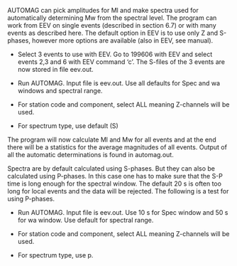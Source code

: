 AUTOMAG can pick amplitudes for Ml and make spectra used for automatically determining Mw from the spectral level. The program can work from EEV on single events \(described in section 6.7\) or with many events as described here. The default option in EEV is to use only Z and S-phases, however more options are available \(also in EEV, see manual\).

* Select 3 events to use with EEV. Go to 199606 with EEV and select events 2,3 and 6 with EEV command ‘c’. The S-files of the 3 events are now stored in file eev.out.

* Run AUTOMAG. Input file is eev.out. Use all defaults for Spec and wa windows and spectral range.

* For station code and component, select ALL meaning Z-channels will be used.

* For spectrum type, use default \(S\)

The program will now calculate Ml and Mw for all events and at the end there will be a statistics for the average magnitudes of all events. Output of all the automatic determinations is found in automag.out.





Spectra are by default calculated using S-phases. But they can also be calculated using P-phases. In this case one has to make sure that the S-P time is long enough for the spectral window. The default 20 s is often too long for local events and the data will be rejected. The following is a test for using P-phases.

* Run AUTOMAG. Input file is eev.out. Use 10 s for Spec window and 50 s for wa window. Use default for spectral range.

* For station code and component, select ALL meaning Z-channels will be used.

* For spectrum type, use p.



